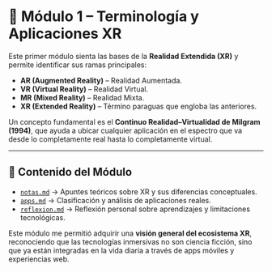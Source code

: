 # 📘 Módulo 1 – Terminología y Aplicaciones XR  

Este primer módulo sienta las bases de la **Realidad Extendida (XR)** y permite identificar sus ramas principales:  
- **AR (Augmented Reality)** – Realidad Aumentada.  
- **VR (Virtual Reality)** – Realidad Virtual.  
- **MR (Mixed Reality)** – Realidad Mixta.  
- **XR (Extended Reality)** – Término paraguas que engloba las anteriores.  

Un concepto fundamental es el **Continuo Realidad–Virtualidad de Milgram (1994)**, que ayuda a ubicar cualquier aplicación en el espectro que va desde lo completamente real hasta lo completamente virtual.  

---

## 📂 Contenido del Módulo  
- [`notas.md`](./notas.md) → Apuntes teóricos sobre XR y sus diferencias conceptuales.  
- [`apps.md`](./apps.md) → Clasificación y análisis de aplicaciones reales.  
- [`reflexion.md`](./reflexion.md) → Reflexión personal sobre aprendizajes y limitaciones tecnológicas.  

Este módulo me permitió adquirir una **visión general del ecosistema XR**, reconociendo que las tecnologías inmersivas no son ciencia ficción, sino que ya están integradas en la vida diaria a través de apps móviles y experiencias web.  
